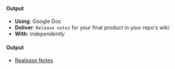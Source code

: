#### Output
- **Using**: Google Doc
- **Deliver**: `Release notes` for your final product in your repo's wiki
- **With**: *independently*

#### Output
- [Realease Notes](https://github.com/andela-korjiewuru/inverted-index/wiki/dexIt---Inverted-Index-Application)